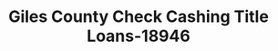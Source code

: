 ---
f_zip-code: 38478
f_state-code: TN
title: Giles County Check Cashing Title Loans-18946
f_phone: 931-424-0233
f_city-only: Pulaski
f_address: 304 South 7Th Street Pulaski
f_location-unique-id: '18946'
slug: giles-county-check-cashing-title-loans-18946
updated-on: '2024-05-30T13:46:58.046Z'
created-on: '2024-05-30T13:36:59.803Z'
published-on: '2024-05-30T13:54:32.469Z'
f_city-state: cms/city/pulaski-tn.md
f_company: cms/company/giles-county-check-cashing-title-loans.md
f_state: cms/state/tennessee.md
layout: '[payday-loan].html'
tags: payday-loan
---